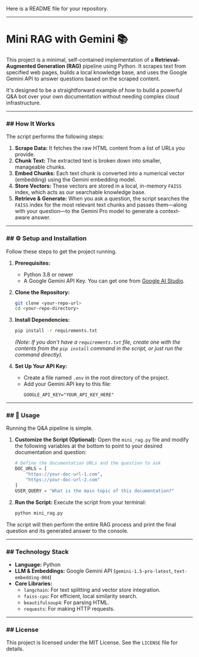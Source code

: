 Here is a README file for your repository.

-----

# Mini RAG with Gemini 📚

This project is a minimal, self-contained implementation of a **Retrieval-Augmented Generation (RAG)** pipeline using Python. It scrapes text from specified web pages, builds a local knowledge base, and uses the Google Gemini API to answer questions based on the scraped content.

It's designed to be a straightforward example of how to build a powerful Q\&A bot over your own documentation without needing complex cloud infrastructure.

-----

### \#\# How It Works

The script performs the following steps:

1.  **Scrape Data:** It fetches the raw HTML content from a list of URLs you provide.
2.  **Chunk Text:** The extracted text is broken down into smaller, manageable chunks.
3.  **Embed Chunks:** Each text chunk is converted into a numerical vector (embedding) using the Gemini embedding model.
4.  **Store Vectors:** These vectors are stored in a local, in-memory `FAISS` index, which acts as our searchable knowledge base.
5.  **Retrieve & Generate:** When you ask a question, the script searches the `FAISS` index for the most relevant text chunks and passes them—along with your question—to the Gemini Pro model to generate a context-aware answer.

-----

### \#\# ⚙️ Setup and Installation

Follow these steps to get the project running.

1.  **Prerequisites:**

      * Python 3.8 or newer
      * A Google Gemini API Key. You can get one from [Google AI Studio](https://aistudio.google.com/app/apikey).

2.  **Clone the Repository:**

    ```bash
    git clone <your-repo-url>
    cd <your-repo-directory>
    ```

3.  **Install Dependencies:**

    ```bash
    pip install -r requirements.txt
    ```

    *(Note: If you don't have a `requirements.txt` file, create one with the contents from the `pip install` command in the script, or just run the command directly).*

4.  **Set Up Your API Key:**

      * Create a file named `.env` in the root directory of the project.
      * Add your Gemini API key to this file:
        ```
        GOOGLE_API_KEY="YOUR_API_KEY_HERE"
        ```

-----

### \#\# 🚀 Usage

Running the Q\&A pipeline is simple.

1.  **Customize the Script (Optional):**
    Open the `mini_rag.py` file and modify the following variables at the bottom to point to your desired documentation and question:

    ```python
    # Define the documentation URLs and the question to ask
    DOC_URLS = [
        "https://your-doc-url-1.com",
        "https://your-doc-url-2.com"
    ]
    USER_QUERY = "What is the main topic of this documentation?"
    ```

2.  **Run the Script:**
    Execute the script from your terminal:

    ```bash
    python mini_rag.py
    ```

The script will then perform the entire RAG process and print the final question and its generated answer to the console.

-----

### \#\# Technology Stack

  * **Language:** Python
  * **LLM & Embeddings:** Google Gemini API (`gemini-1.5-pro-latest`, `text-embedding-004`)
  * **Core Libraries:**
      * `langchain`: For text splitting and vector store integration.
      * `faiss-cpu`: For efficient, local similarity search.
      * `beautifulsoup4`: For parsing HTML.
      * `requests`: For making HTTP requests.

-----

### \#\# License

This project is licensed under the MIT License. See the `LICENSE` file for details.